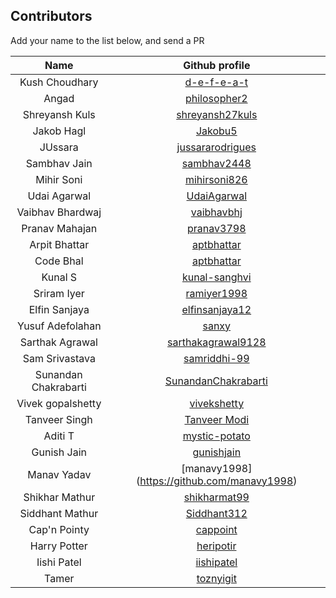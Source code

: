 ## Contributors
Add your name to the list below, and send a PR

| Name | Github profile |
|:----:|:--------------:|
| Kush Choudhary | [d-e-f-e-a-t](https://github.com/d-e-f-e-a-t) |
| Angad | [philosopher2](https://github.com/philosopher2) |
| Shreyansh Kuls | [shreyansh27kuls](https://github.com/shreyansh27kuls) |
| Jakob Hagl | [Jakobu5](https://github.com/Jakobu5) |
| JUssara | [jussararodrigues](https://github.com/jussararodrigues) |
| Sambhav Jain| [sambhav2448](https://github.com/sambhav2448)
| Mihir Soni | [mihirsoni826](https://github.com/mihirsoni826) |
| Udai Agarwal | [UdaiAgarwal](https://github.com/UdaiAgarwal) |
| Vaibhav Bhardwaj | [vaibhavbhj](https://github.com/vaibhavbhj) |
| Pranav Mahajan | [pranav3798](https://github.com/pranav3798) |
| Arpit Bhattar | [aptbhattar](https://github.com/aptbhattar) |
| Code Bhal | [aptbhattar](https://github.com/bhal) |
| Kunal S | [kunal-sanghvi](https://github.com/kunal-sanghvi) |
| Sriram Iyer | [ramiyer1998](https://github.com/ramiyer1998) |
| Elfin Sanjaya | [elfinsanjaya12](https://github.com/elfinsanjaya12) |
| Yusuf Adefolahan | [sanxy](https://github.com/sanxy) |
| Sarthak Agrawal | [sarthakagrawal9128](https://github.com/sarthakagrawal9128) |
| Sam Srivastava | [samriddhi-99](https://github.com/samriddhi-99) |
| Sunandan Chakrabarti | [SunandanChakrabarti](https://github.com/SunandanChakrabarti) |
| Vivek gopalshetty  | [vivekshetty](https://github.com/vivekgopalshetty)|
| Tanveer Singh | [Tanveer Modi](https://github.com/tanveer7) |
| Aditi T | [mystic-potato](https://github.com/mystic-potato) |
| Gunish Jain | [gunishjain](https://github.com/gunishjain) |
| Manav Yadav | [manavy1998] (https://github.com/manavy1998) |
| Shikhar Mathur | [shikharmat99](https://github.com/shikharmat99) |
| Siddhant Mathur | [Siddhant312](https://github.com/Siddhant312) |
| Cap'n Pointy | [cappoint](https://github.com/cappoint) |
| Harry Potter | [heripotir](https://github.com/heripotir) |
| Iishi Patel  | [iishipatel](https://github.com/iishipatel) |
| Tamer  | [toznyigit](https://github.com/toznyigit) |
